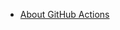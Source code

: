 
- [About GitHub Actions](https://help.github.com/en/actions/automating-your-workflow-with-github-actions/about-github-actions)
